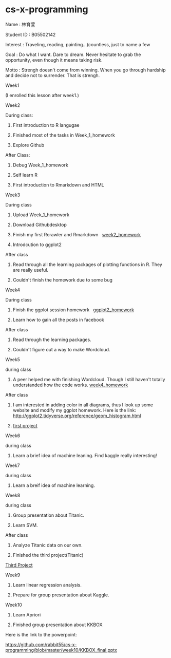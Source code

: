 # cs-x-programming
Name : 林育萱 

Student ID : B05502142

Interest : Traveling, reading, painting...(countless, just to name a few

Goal : Do what I want. Dare to dream. Never hesitate to grab the opportunity, even though it means taking risk.

Motto : Strengh doesn't come from winning. When you go through hardship and decide not to surrender. That is strengh.

Week1

(I enrolled this lesson after week1.)

Week2

During class:

1. First introduction to R langugae

2. Finished most of the tasks in Week_1_homework

3. Explore Github

After Class:

1. Debug Week_1_homework

2. Self learn R

3. First introduction to Rmarkdown and HTML

Week3

During class

1. Upload Week_1_homework

2. Download Githubdesktop

3. Finish my first Rcrawler and Rmarkdown
   [week2_homework](https://rabbit55.github.io/cs-x-programming/week2/week2rmarkdown.html)

4. Introdcution to ggplot2

After class

1. Read through all the learning packages of plotting functions in R. They are really useful.

2. Couldn't finish the homework due to some bug

Week4

During class

1. Finish the ggplot session homework
   [ggplot2_homework](https://rabbit55.github.io/cs-x-programming/week3/week3_homework.html)

2. Learn how to gain all the posts in facebook

After class

1. Read through the learning packages.

2. Couldn't figure out a way to make Wordcloud.

Week5

during class

1. A peer helped me with finishing Wordcloud. Though I still haven't totally understanded how the code works.
   [week4_homework](https://rabbit55.github.io/cs-x-programming/week4/week_four_homework.html)

After class

1. I am interested in adding color in all diagrams, thus I look up some website and modify my ggplot homework.
Here is the link: http://ggplot2.tidyverse.org/reference/geom_histogram.html

2. [first project](https://rabbit55.github.io/cs-x-programming/week6/first_project.html)

Week6

during class

1. Learn a brief idea of machine leaning. Find kaggle really interesting! 

Week7

during class

1. Learn a breif idea of machine learning.

Week8

during class

1. Group presentation about Titanic.

2. Learn SVM.

After class

1. Analyze Titanic data on our own.

2. Finished the third project(Titanic) 

[Third Project](https://rabbit55.github.io/cs-x-programming/week9/TitanicAnalysis.html)

Week9

1. Learn linear regression analysis.

2. Prepare for group presentation about Kaggle.

Week10

1. Learn Apriori

2. Finished group presentation about KKBOX

Here is the link to the powerpoint:

https://github.com/rabbit55/cs-x-programming/blob/master/week10/KKBOX_final.pptx

